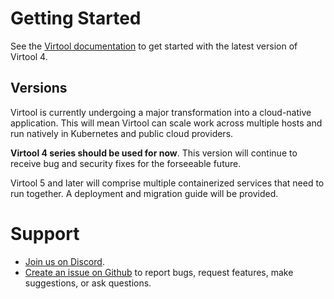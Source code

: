 # Getting Started

See the [Virtool documentation](https://www.virtool.ca/docs/legacy/manual/start/installation) to get started with the latest
version of Virtool 4.

## Versions

Virtool is currently undergoing a major transformation into a cloud-native application. This will mean Virtool can scale
work across multiple hosts and run natively in Kubernetes and public cloud providers.

**Virtool 4 series should be used for now**. This version will continue to receive bug and security fixes for the forseeable future.

Virtool 5 and later will comprise multiple containerized services that need to run together. A deployment and migration guide will be provided.

# Support

* [Join us on Discord](https://discord.gg/rwmM7ZHNp4).
* [Create an issue on Github](https://github.com/virtool/issues/issues/new/choose) to report bugs, request features, make suggestions, or ask questions.

